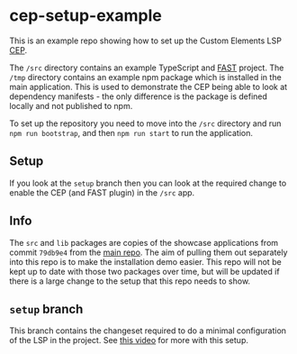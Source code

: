 # cep-setup-example

This is an example repo showing how to set up the Custom Elements LSP [CEP](https://www.npmjs.com/package/@genesiscommunitysuccess/custom-elements-lsp).

The `/src` directory contains an example TypeScript and [FAST](https://www.fast.design/) project.
The `/tmp` directory contains an example npm package which is installed in the main application. This is used to demonstrate the CEP being able to look at
dependency manifests - the only difference is the package is defined locally and not published to npm.

To set up the repository you need to move into the `/src` directory and run `npm run bootstrap`, and then `npm run start` to run the application.

## Setup

If you look at the `setup` branch then you can look at the required change to enable the CEP (and FAST plugin) in the `/src` app.

## Info

The `src` and `lib` packages are copies of the showcase applications from commit `79db9e4` from the [main repo](https://github.com/genesiscommunitysuccess/custom-elements-lsp).
The aim of pulling them out separately into this repo is to make the installation demo easier. This repo will not be kept up to date with those two packages over time, but will
be updated if there is a large change to the setup that this repo needs to show.

## `setup` branch

This branch contains the changeset required to do a minimal configuration of the LSP in the project. See [this video](https://www.loom.com/share/3dfdb245cbfc4fc1a166df8b19c123a5?sid=05171d67-fd36-46ab-8fa0-321542264512) for more with this setup.
